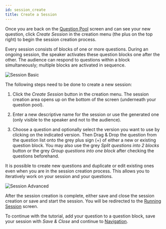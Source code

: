 ```yaml
---
id: session_create
title: Create a Session
---
```


Once you are back on the [Question Pool](question_pool.md) screen and can see your new question, click _Create Session_ in the creation menu (the plus on the top right) to begin the session creation process.

Every session consists of blocks of one or more questions. During an ongoing session, the speaker activates these question blocks one after the other. The audience can respond to questions within a block simultaneously; multiple blocks are activated in sequence.

![Session Basic](../assets/session_basic.gif)

The following steps need to be done to create a new session:

1. Click the _Create Session_ button in the creation menu. The session creation area opens up on the bottom of the screen (underneath your question pool).

2. Enter a new descriptive name for the session or use the generated one (only visible to the speaker and not to the audience).

3. Choose a question and optionally select the version you want to use by clicking on the indicated version. Then Drag & Drop the question from the question list onto the grey plus sign (+) of either a new or existing question block. You may also use the grey _Split questions into 2 blocks_ button or the grey _Group questions into one block_ after checking the questions beforehand.

It is possible to create new questions and duplicate or edit existing ones even when you are in the session creation process. This allows you to iteratively work on your session and your questions.

![Session Advanced](../assets/session_advanced.gif)

After the session creation is complete, either save and close the session creation or save and start the session. You will be redirected to the [Running Session](session_running.md) screen.

To continue with the tutorial, add your question to a question block, save your session with _Save & Close_ and continue to [Navigation](navigation.md).
